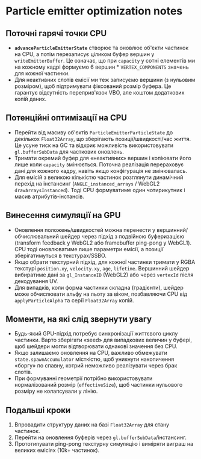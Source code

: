 # Particle emitter optimization notes

## Поточні гарячі точки CPU
- **`advanceParticleEmitterState`** створює та оновлює об'єкти частинок на CPU, а потім перезаписує ціликом буфер вершин у `writeEmitterBuffer`. Це означає, що при `capacity` у сотні елементів ми на кожному кадрі формуємо 6 вершин * `VERTEX_COMPONENTS` значень для кожної частинки.
- Для неактивних слотів емісії ми теж записуємо вершини (з нульовим розміром), щоб підтримувати фіксований розмір буфера. Це гарантує відсутність переприв'язок VBO, але коштом додаткових копій даних.

## Потенційні оптимізації на CPU
- Перейти від масиву об'єктів `ParticleEmitterParticleState` до декількох `Float32Array`, що зберігають позиції/швидкості/час життя. Це усуне тиск на GC та відкриє можливість використовувати `gl.bufferSubData` для часткових оновлень.
- Тримати окремий буфер для «неактивних» вершин і копіювати його лише коли `capacity` змінюється. Поточна реалізація перераховує дані для кожного кадру, навіть якщо конфігурація не змінювалась.
- Для емісій з великою кількістю частинок розглянути динамічний перехід на інстансинг (`ANGLE_instanced_arrays` / WebGL2 `drawArraysInstanced`). Тоді CPU формуватиме один чотирикутник і масив атрибутів-інстансів.

## Винесення симуляції на GPU
- Оновлення положень/швидкостей можна перенести у вершинний/обчислювальний шейдер через підхід з подвійною буферизацією (transform feedback у WebGL2 або framebuffer ping-pong у WebGL1). CPU тоді оновлюватиме лише параметри емісії, а позиції зберігатимуться в текстурах/SSBO.
- Якщо обрати текстурний підхід, для кожної частинки тримати у RGBA текстурі `position.xy`, `velocity.xy`, `age`, `lifetime`. Вершинний шейдер вибиратиме дані за `gl_InstanceID` (WebGL2) або через `vertexId` після декодування UV.
- Для випадків, коли форма частинки складна (градієнти), шейдер може обчислювати альфу на льоту за віком, позбавляючи CPU від `applyParticleAlpha` та серії `Float32Array` копій.

## Моменти, на які слід звернути увагу
- Будь-який GPU-підхід потребує синхронізації життєвого циклу частинки. Варто зберігати «seed» для випадкових величин у буфері, щоб шейдери могли відтворювати однакові значення без CPU.
- Якщо залишаємо оновлення на CPU, важливо обмежувати `state.spawnAccumulator` місткістю, щоб уникнути накопичення «боргу» по спавну, котрий неможливо реалізувати через брак слотів.
- При формуванні геометрії потрібно використовувати нормалізований розмір (`effectiveSize`), щоб частинки нульового розміру не колапсували у лінію.

## Подальші кроки
1. Впровадити структуру даних на базі `Float32Array` для стану частинок.
2. Перейти на оновлення буферів через `gl.bufferSubData`/інстансинг.
3. Прототипувати ping-pong текстурну симуляцію і виміряти виграш на великих емісіях (10k+ частинок).
